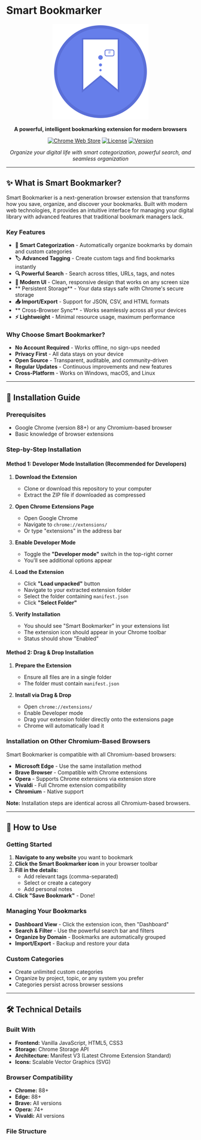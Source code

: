 #  Smart Bookmarker

<div align="center">

![Smart Bookmarker Icon](icons/icon.svg)

**A powerful, intelligent bookmarking extension for modern browsers**

[![Chrome Web Store](https://img.shields.io/badge/Chrome%20Web%20Store-Ready-brightgreen?style=for-the-badge&logo=google-chrome)](https://chrome.google.com/webstore)
[![License](https://img.shields.io/badge/License-MIT-blue.svg?style=for-the-badge)](LICENSE)
[![Version](https://img.shields.io/badge/Version-1.0.0-orange?style=for-the-badge)](manifest.json)

*Organize your digital life with smart categorization, powerful search, and seamless organization*

</div>

---

## ✨ **What is Smart Bookmarker?**

Smart Bookmarker is a next-generation browser extension that transforms how you save, organize, and discover your bookmarks. Built with modern web technologies, it provides an intuitive interface for managing your digital library with advanced features that traditional bookmark managers lack.

###  **Key Features**

- **🎯 Smart Categorization** - Automatically organize bookmarks by domain and custom categories
- **🏷️ Advanced Tagging** - Create custom tags and find bookmarks instantly
- **🔍 Powerful Search** - Search across titles, URLs, tags, and notes
- **📱 Modern UI** - Clean, responsive design that works on any screen size
- ** Persistent Storage** - Your data stays safe with Chrome's secure storage
- **📤 Import/Export** - Support for JSON, CSV, and HTML formats
- ** Cross-Browser Sync** - Works seamlessly across all your devices
- **⚡ Lightweight** - Minimal resource usage, maximum performance

###  **Why Choose Smart Bookmarker?**

- **No Account Required** - Works offline, no sign-ups needed
- **Privacy First** - All data stays on your device
- **Open Source** - Transparent, auditable, and community-driven
- **Regular Updates** - Continuous improvements and new features
- **Cross-Platform** - Works on Windows, macOS, and Linux

---

## 🚀 **Installation Guide**

### **Prerequisites**
- Google Chrome (version 88+) or any Chromium-based browser
- Basic knowledge of browser extensions

### **Step-by-Step Installation**

#### **Method 1: Developer Mode Installation (Recommended for Developers)**

1. **Download the Extension**
   - Clone or download this repository to your computer
   - Extract the ZIP file if downloaded as compressed

2. **Open Chrome Extensions Page**
   - Open Google Chrome
   - Navigate to `chrome://extensions/`
   - Or type "extensions" in the address bar

3. **Enable Developer Mode**
   - Toggle the **"Developer mode"** switch in the top-right corner
   - You'll see additional options appear

4. **Load the Extension**
   - Click **"Load unpacked"** button
   - Navigate to your extracted extension folder
   - Select the folder containing `manifest.json`
   - Click **"Select Folder"**

5. **Verify Installation**
   - You should see "Smart Bookmarker" in your extensions list
   - The extension icon should appear in your Chrome toolbar
   - Status should show "Enabled"

#### **Method 2: Drag & Drop Installation**

1. **Prepare the Extension**
   - Ensure all files are in a single folder
   - The folder must contain `manifest.json`

2. **Install via Drag & Drop**
   - Open `chrome://extensions/`
   - Enable Developer mode
   - Drag your extension folder directly onto the extensions page
   - Chrome will automatically load it

### **Installation on Other Chromium-Based Browsers**

Smart Bookmarker is compatible with all Chromium-based browsers:

- **Microsoft Edge** - Use the same installation method
- **Brave Browser** - Compatible with Chrome extensions
- **Opera** - Supports Chrome extensions via extension store
- **Vivaldi** - Full Chrome extension compatibility
- **Chromium** - Native support

**Note:** Installation steps are identical across all Chromium-based browsers.

---

## 🎯 **How to Use**

### **Getting Started**

1. **Navigate to any website** you want to bookmark
2. **Click the Smart Bookmarker icon** in your browser toolbar
3. **Fill in the details:**
   - Add relevant tags (comma-separated)
   - Select or create a category
   - Add personal notes
4. **Click "Save Bookmark"** - Done!

### **Managing Your Bookmarks**

- **Dashboard View** - Click the extension icon, then "Dashboard"
- **Search & Filter** - Use the powerful search bar and filters
- **Organize by Domain** - Bookmarks are automatically grouped
- **Import/Export** - Backup and restore your data

### **Custom Categories**

- Create unlimited custom categories
- Organize by project, topic, or any system you prefer
- Categories persist across browser sessions

---

## 🛠️ **Technical Details**

### **Built With**
- **Frontend:** Vanilla JavaScript, HTML5, CSS3
- **Storage:** Chrome Storage API
- **Architecture:** Manifest V3 (Latest Chrome Extension Standard)
- **Icons:** Scalable Vector Graphics (SVG)

### **Browser Compatibility**
- **Chrome:** 88+
- **Edge:** 88+
- **Brave:** All versions
- **Opera:** 74+
- **Vivaldi:** All versions

### **File Structure** 
